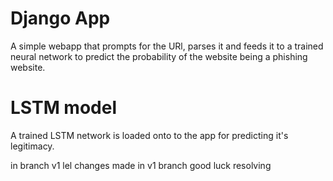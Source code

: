 # Django App
A simple webapp that prompts for the URl, parses it and feeds it to a trained
neural network to predict the probability of the website being a phishing
website.

# LSTM model 
A trained LSTM network is loaded onto to the app for predicting it's legitimacy.

in branch v1 lel
changes made in v1 branch
good luck resolving
